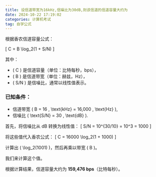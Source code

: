 ```yaml
---
title: 设信道带宽为16kHz,信噪比为30dB,则该信道的信道容量大约为
date: 2024-10-22 17:19:02
categories: 计算机考试
tag: 自学公式
---
```

根据香农信道容量公式：

\[
C = B \log_2(1 + S/N)
\]

其中：
- \( C \) 是信道容量（单位：比特每秒，bps），
- \( B \) 是信道带宽（单位：赫兹，Hz），
- \( S/N \) 是信噪比，通常以线性值表示。

### 已知条件：
- 信道带宽 \( B = 16 \, \text{kHz} = 16,000 \, \text{Hz} \),
- 信噪比 \( \text{S/N} = 30 \, \text{dB} \).

首先，将信噪比从 dB 转换为线性值：
\[
S/N = 10^{30/10} = 10^3 = 1000
\]

将这些值代入香农公式：
\[
C = 16000 \log_2(1 + 1000)
\]

计算出 \( \log_2(1001) \)，然后再乘以带宽 \( B \)。

我们来计算这个值。

根据计算结果，信道容量大约为 **159,476 bps**（比特每秒）。